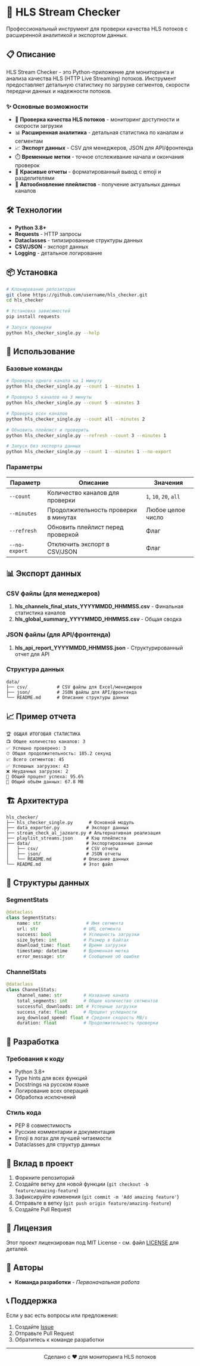 # 🚀 HLS Stream Checker

Профессиональный инструмент для проверки качества HLS потоков с расширенной аналитикой и экспортом данных.

## 📋 Описание

HLS Stream Checker - это Python-приложение для мониторинга и анализа качества HLS (HTTP Live Streaming) потоков. Инструмент предоставляет детальную статистику по загрузке сегментов, скорости передачи данных и надежности потоков.

### ✨ Основные возможности

- 🎯 **Проверка качества HLS потоков** - мониторинг доступности и скорости загрузки
- 📊 **Расширенная аналитика** - детальная статистика по каналам и сегментам
- 📈 **Экспорт данных** - CSV для менеджеров, JSON для API/фронтенда
- ⏱️ **Временные метки** - точное отслеживание начала и окончания проверок
- 🎨 **Красивые отчеты** - форматированный вывод с emoji и разделителями
- 🔄 **Автообновление плейлистов** - получение актуальных данных каналов

## 🛠️ Технологии

- **Python 3.8+**
- **Requests** - HTTP запросы
- **Dataclasses** - типизированные структуры данных
- **CSV/JSON** - экспорт данных
- **Logging** - детальное логирование

## 📦 Установка

```bash
# Клонирование репозитория
git clone https://github.com/username/hls_checker.git
cd hls_checker

# Установка зависимостей
pip install requests

# Запуск проверки
python hls_checker_single.py --help
```

## 🚀 Использование

### Базовые команды

```bash
# Проверка одного канала на 1 минуту
python hls_checker_single.py --count 1 --minutes 1

# Проверка 5 каналов на 3 минуты
python hls_checker_single.py --count 5 --minutes 3

# Проверка всех каналов
python hls_checker_single.py --count all --minutes 2

# Обновить плейлист и проверить
python hls_checker_single.py --refresh --count 3 --minutes 1

# Запуск без экспорта данных
python hls_checker_single.py --count 1 --minutes 1 --no-export
```

### Параметры

| Параметр | Описание | Значения |
|----------|----------|----------|
| `--count` | Количество каналов для проверки | `1`, `10`, `20`, `all` |
| `--minutes` | Продолжительность проверки в минутах | Любое целое число |
| `--refresh` | Обновить плейлист перед проверкой | Флаг |
| `--no-export` | Отключить экспорт в CSV/JSON | Флаг |

## 📊 Экспорт данных

### CSV файлы (для менеджеров)

1. **hls_channels_final_stats_YYYYMMDD_HHMMSS.csv** - Финальная статистика каналов
2. **hls_global_summary_YYYYMMDD_HHMMSS.csv** - Общая сводка

### JSON файлы (для API/фронтенда)

1. **hls_api_report_YYYYMMDD_HHMMSS.json** - Структурированный отчет для API

### Структура данных

```
data/
├── csv/           # CSV файлы для Excel/менеджеров
├── json/          # JSON файлы для API/фронтенда
└── README.md      # Описание структуры данных
```

## 📈 Пример отчета

```
🏆 ОБЩАЯ ИТОГОВАЯ СТАТИСТИКА
📺 Общее количество каналов: 3
✅ Успешно проверено: 3
⏱ Общая продолжительность: 185.2 секунд
📈 Всего сегментов: 45
✅ Успешных загрузок: 43
❌ Неудачных загрузок: 2
🎯 Общий процент успеха: 95.6%
📡 Общий объём данных: 67.8 MB
```

## 🏗️ Архитектура

```
hls_checker/
├── hls_checker_single.py      # Основной модуль
├── data_exporter.py          # Экспорт данных
├── stream_check_al_jazeare.py # Альтернативная реализация
├── playlist_streams.json     # Кэш плейлиста
├── data/                     # Экспортированные данные
│   ├── csv/                  # CSV отчеты
│   ├── json/                 # JSON отчеты
│   └── README.md            # Описание данных
└── README.md                # Этот файл
```

## 📝 Структуры данных

### SegmentStats
```python
@dataclass
class SegmentStats:
    name: str                 # Имя сегмента
    url: str                 # URL сегмента
    success: bool            # Успешность загрузки
    size_bytes: int          # Размер в байтах
    download_time: float     # Время загрузки
    timestamp: datetime      # Временная метка
    error_message: str       # Сообщение об ошибке
```

### ChannelStats
```python
@dataclass
class ChannelStats:
    channel_name: str        # Название канала
    total_segments: int      # Общее количество сегментов
    successful_downloads: int # Успешные загрузки
    success_rate: float      # Процент успешности
    avg_download_speed: float # Средняя скорость MB/s
    duration: float          # Продолжительность проверки
```

## 🔧 Разработка

### Требования к коду

- Python 3.8+
- Type hints для всех функций
- Docstrings на русском языке
- Логирование всех операций
- Обработка исключений

### Стиль кода

- PEP 8 совместимость
- Русские комментарии и документация
- Emoji в логах для лучшей читаемости
- Dataclasses для структур данных

## 🤝 Вклад в проект

1. Форкните репозиторий
2. Создайте ветку для новой функции (`git checkout -b feature/amazing-feature`)
3. Зафиксируйте изменения (`git commit -m 'Add amazing feature'`)
4. Отправьте в ветку (`git push origin feature/amazing-feature`)
5. Создайте Pull Request

## 📄 Лицензия

Этот проект лицензирован под MIT License - см. файл [LICENSE](LICENSE) для деталей.

## 👥 Авторы

- **Команда разработки** - *Первоначальная работа*

## 📞 Поддержка

Если у вас есть вопросы или предложения:

1. Создайте [Issue](https://github.com/username/hls_checker/issues)
2. Отправьте Pull Request
3. Обратитесь к команде разработки

---

<div align="center">
  <p>Сделано с ❤️ для мониторинга HLS потоков</p>
</div>